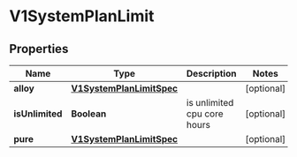 # V1SystemPlanLimit

## Properties
Name | Type | Description | Notes
------------ | ------------- | ------------- | -------------
**alloy** | [**V1SystemPlanLimitSpec**](V1SystemPlanLimitSpec.md) |  |  [optional]
**isUnlimited** | **Boolean** | is unlimited cpu core hours |  [optional]
**pure** | [**V1SystemPlanLimitSpec**](V1SystemPlanLimitSpec.md) |  |  [optional]
